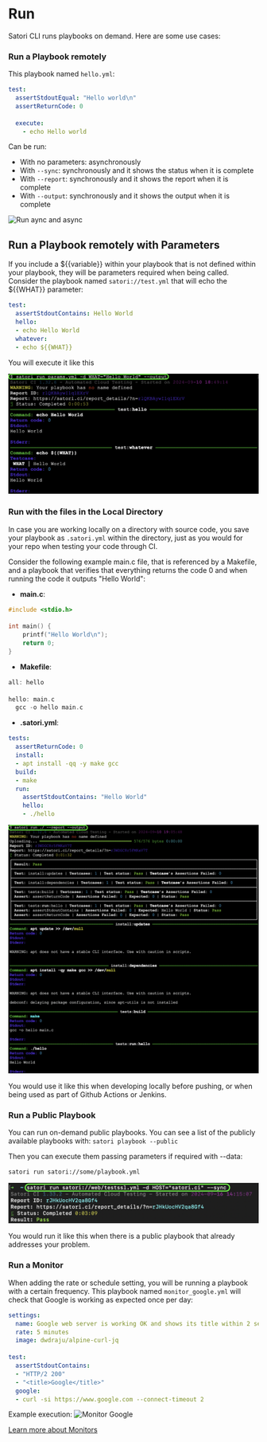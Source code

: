 # Run

Satori CLI runs playbooks on demand. Here are some use cases:

### Run a Playbook remotely

This playbook named `hello.yml`:

```yml
test:
  assertStdoutEqual: "Hello world\n"
  assertReturnCode: 0

  execute:
    - echo Hello world
```

Can be run:

- With no parameters: asynchronously
- With `--sync`: synchronously and it shows the status when it is complete
- With `--report`: synchronously and it shows the report when it is complete
- With `--output`: synchronously and it shows the output when it is complete

![Run aync and async](img/run_1.png)

## Run a Playbook remotely with Parameters

If you include a ${{variable}} within your playbook that is not defined within your playbook, they will be parameters required when being called. Consider the playbook named `satori://test.yml` that will echo the ${{WHAT}} parameter:

```yml
test:                                                                                                                                                                             
  assertStdoutContains: Hello World                                                                                                                                               
  hello:                                                                                                                                                                          
  - echo Hello World                                                                                                                                                              
  whatever:                                                                                                                                                                       
  - echo ${{WHAT}}
```

You will execute it like this

![Run with params](img/run_2.png)

### Run with the files in the Local Directory

In case you are working locally on a directory with source code, you save your playbook as `.satori.yml` within the directory, just as you would for your repo when testing your code through CI. 

Consider the following example main.c file, that is referenced by a Makefile, and a playbook that verifies that everything returns the code 0 and when running the code it outputs "Hello World":

- **main.c**:

```c
#include <stdio.h>

int main() {
    printf("Hello World\n");
    return 0;
}
```

- **Makefile**:

```c
all: hello

hello: main.c
  gcc -o hello main.c
```

- **.satori.yml**:

```yml
tests:
  assertReturnCode: 0
  install:
  - apt install -qq -y make gcc
  build:
  - make
  run:
    assertStdoutContains: "Hello World"
    hello:
    - ./hello
```

![Run with the files in the Local Directory](img/run_3.png)

You would use it like this when developing locally before pushing, or when being used as part of Github Actions or Jenkins.

### Run a Public Playbook

You can run on-demand public playbooks. You can see a list of the publicly available playbooks with: `satori playbook --public`

Then you can execute them passing parameters if required with --data:

```sh
satori run satori://some/playbook.yml
```

![Run a public playbook with a parameter](img/run_4.png)

You would run it like this when there is a public playbook that already addresses your problem.

### Run a Monitor

When adding the rate or schedule setting, you will be running a playbook with a certain frequency. This playbook named `monitor_google.yml` will check that Google is working as expected once per day:

```yml
settings:
  name: Google web server is working OK and shows its title within 2 seconds
  rate: 5 minutes
  image: dwdraju/alpine-curl-jq

test:
  assertStdoutContains:
  - "HTTP/2 200"
  - "<title>Google</title>"
  google:
  - curl -si https://www.google.com --connect-timeout 2
```

Example execution:
![Monitor Google](img/run_5.png)

[Learn more about Monitors](monitor.md)
